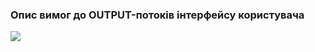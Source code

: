 ### Опис вимог до OUTPUT-потоків інтерфейсу користувача
![](https://user-images.githubusercontent.com/79440042/191325192-1278b16d-8f62-48d0-bc32-cf7a5641d74a.png)
